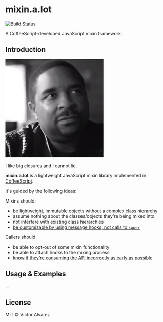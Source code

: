 # mixin.a.lot

[![Build Status](https://travis-ci.org/yangmillstheory/mixin.a.lot.svg?branch=master)](https://travis-ci.org/yangmillstheory/mixin.a.lot)

A CoffeeScript-developed JavaScript mixin framework.

## Introduction ##

![mixin.a.lot logo](images/icon.jpg)

I like big closures and I cannot lie.

**mixin.a.lot** is a lightweight JavaScript mixin library implemented in [CoffeeScript](http://www.coffeescript.org).

It's guided by the following ideas:

Mixins should:

* be lightweight, immutable objects without a complex class hierarchy
* assume nothing about the classes/objects they're being mixed into
* not interfere with existing class hierarchies
* [be customizable by using message hooks, not calls to `super`](https://en.wikipedia.org/wiki/Composition_over_inheritance)

Callers should:

* be able to opt-out of some mixin functionality
* be able to attach hooks to the mixing process
* [know if they're consuming the API incorrectly as early as possible](http://stackoverflow.com/a/2807375/2419669) 

## Usage & Examples ##

...
   
## License ##

MIT © Victor Alvarez